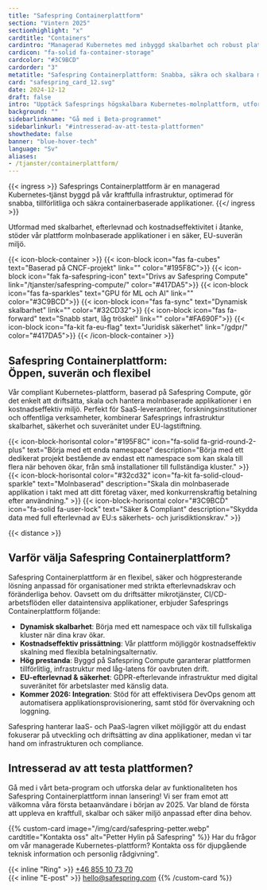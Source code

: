 ```yaml
---
title: "Safespring Containerplattform"
section: "Vintern 2025"
sectionhighlight: "x"
cardtitle: "Containers"
cardintro: "Managerad Kubernetes med inbyggd skalbarhet och robust plattformssäkerhet."
cardicon: "fa-solid fa-container-storage"
cardcolor: "#3C9BCD"
cardorder: "3"
metatitle: "Safespring Containerplattform: Snabba, säkra och skalbara molnlösningar"
card: "safespring_card_12.svg"
date: 2024-12-12
draft: false
intro: "Upptäck Safesprings högskalbara Kubernetes-molnplattform, utformad för SaaS, forskning och offentlig sektor som behöver kostnadseffektiv och högpresterande containerhantering med EU-baserad säkerhet och efterlevnad."
background: ""
sidebarlinkname: "Gå med i Beta-programmet"
sidebarlinkurl: "#intresserad-av-att-testa-plattformen"
showthedate: false
banner: "blue-hover-tech"
language: "Sv"
aliases:
- /tjanster/containerplattform/
---
```


{{< ingress >}}
    Safesprings Containerplattform är en managerad Kubernetes-tjänst byggd på vår kraftfulla infrastruktur, optimerad för snabba, tillförlitliga och säkra containerbaserade applikationer.
{{</ ingress >}}

Utformad med skalbarhet, efterlevnad och kostnadseffektivitet i åtanke, stöder vår plattform molnbaserade applikationer i en säker, EU-suverän miljö.

{{< icon-block-container >}}
    {{< icon-block icon="fas fa-cubes" text="Baserad på CNCF-projekt" link="" color="#195F8C">}}
    {{< icon-block icon="fak fa-safespring-icon" text="Drivs av Safespring Compute" link="/tjanster/safespring-compute/" color="#417DA5">}}
    {{< icon-block icon="fas fa-sparkles" text="GPU för ML och AI" link="" color="#3C9BCD">}}
    {{< icon-block icon="fas fa-sync" text="Dynamisk skalbarhet" link="" color="#32CD32">}}
    {{< icon-block icon="fas fa-forward" text="Snabb start, låg tröskel" link="" color="#FA690F">}}
    {{< icon-block icon="fa-kit fa-eu-flag" text="Juridisk säkerhet" link="/gdpr/" color="#417DA5">}}
{{< /icon-block-container >}}

## Safespring Containerplattform: <br>Öppen, suverän och flexibel

Vår compliant Kubernetes-plattform, baserad på Safespring Compute, gör det enkelt att driftsätta, skala och hantera molnbaserade applikationer i en kostnadseffektiv miljö. Perfekt för SaaS-leverantörer, forskningsinstitutioner och offentliga verksamheter, kombinerar Safesprings infrastruktur skalbarhet, säkerhet och suveränitet under EU-lagstiftning.

{{< icon-block-horisontal color="#195F8C" icon="fa-solid fa-grid-round-2-plus" text="Börja med ett enda namespace" description="Börja med ett dedikerat projekt bestående av endast ett namespace som kan skala till flera när behoven ökar, från små installationer till fullständiga kluster." >}}
{{< icon-block-horisontal color="#32cd32" icon="fa-kit fa-solid-cloud-sparkle" text="Molnbaserad" description="Skala din molnbaserade applikation i takt med att ditt företag växer, med konkurrenskraftig betalning efter användning." >}}
{{< icon-block-horisontal color="#3C9BCD" icon="fa-solid fa-user-lock" text="Säker & Compliant" description="Skydda data med full efterlevnad av EU:s säkerhets- och jurisdiktionskrav." >}}

{{< distance >}}

## Varför välja Safespring Containerplattform?

Safespring Containerplattform är en flexibel, säker och högpresterande lösning anpassad för organisationer med strikta efterlevnadskrav och föränderliga behov. Oavsett om du driftsätter mikrotjänster, CI/CD-arbetsflöden eller dataintensiva applikationer, erbjuder Safesprings Containerplattform följande:

- **Dynamisk skalbarhet**: Börja med ett namespace och väx till fullskaliga kluster när dina krav ökar.
- **Kostnadseffektiv prissättning**: Vår plattform möjliggör kostnadseffektiv skalning med flexibla betalningsalternativ.
- **Hög prestanda**: Byggd på Safespring Compute garanterar plattformen tillförlitlig, infrastruktur med låg-latens för oavbruten drift.
- **EU-efterlevnad & säkerhet**: GDPR-efterlevande infrastruktur med digital suveränitet för arbetslaster med känslig data.
- **Kommer 2026: Integration**: Stöd för att effektivisera DevOps genom att automatisera applikationsprovisionering, samt stöd för övervakning och loggning.

Safespring hanterar IaaS- och PaaS-lagren vilket möjliggör att du endast fokuserar på utveckling och driftsätting av dina applikationer, medan vi tar hand om infrastrukturen och compliance.

## Intresserad av att testa plattformen?

Gå med i vårt beta-program och utforska delar av funktionaliteten hos Safespring Containerplattform innan lansering! Vi ser fram emot att välkomna våra första betaanvändare i början av 2025. Var bland de första att uppleva en kraftfull, skalbar och säker miljö anpassad efter dina behov.

{{% custom-card image="/img/card/safespring-petter.webp" cardtitle="Kontakta oss" alt="Petter Hylin på Safespring" %}}
Har du frågor om vår managerade Kubernetes-plattform? Kontakta oss för djupgående teknisk information och personlig rådgivning".

{{< inline "Ring" >}} [+46 855 10 73 70](tel:+46855107370)  
{{< inline "E-post" >}} [hello@safespring.com](mailto:hello@safespring.com)
{{% /custom-card %}}